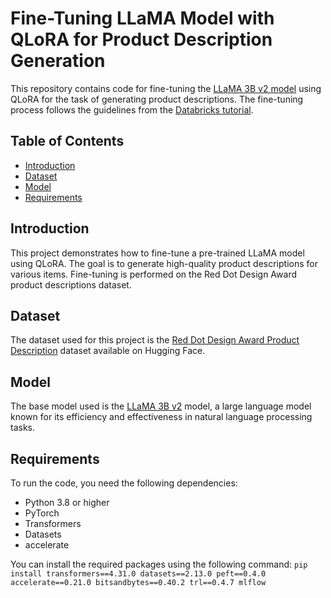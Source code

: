 # Fine-Tuning LLaMA Model with QLoRA for Product Description Generation

This repository contains code for fine-tuning the [LLaMA 3B v2 model](https://huggingface.co/openlm-research/open_llama_3b_v2) using QLoRA for the task of generating product descriptions. The fine-tuning process follows the guidelines from the [Databricks tutorial](https://www.databricks.com/blog/efficient-fine-tuning-lora-guide-llms).

## Table of Contents
- [Introduction](#introduction)
- [Dataset](#dataset)
- [Model](#model)
- [Requirements](#requirements)

## Introduction
This project demonstrates how to fine-tune a pre-trained LLaMA model using QLoRA. The goal is to generate high-quality product descriptions for various items. Fine-tuning is performed on the Red Dot Design Award product descriptions dataset.

## Dataset
The dataset used for this project is the [Red Dot Design Award Product Description](https://huggingface.co/datasets/xiyuez/red-dot-design-award-product-description) dataset available on Hugging Face.

## Model
The base model used is the [LLaMA 3B v2](https://huggingface.co/openlm-research/open_llama_3b_v2) model, a large language model known for its efficiency and effectiveness in natural language processing tasks.

## Requirements
To run the code, you need the following dependencies:
- Python 3.8 or higher
- PyTorch
- Transformers
- Datasets
- accelerate

You can install the required packages using the following command:
`pip install transformers==4.31.0 datasets==2.13.0 peft==0.4.0 accelerate==0.21.0 bitsandbytes==0.40.2 trl==0.4.7 mlflow`
